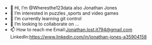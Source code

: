 - 👋 Hi, I’m @Wheresthe123data also Jonathan Jones
- 👀 I’m interested in puzzles ,sports and video games
- 🌱 I’m currently learning git control
- 💞️ I’m looking to collaborate on ...
- 📫 How to reach me 
Email:Jonathan.lost.it794@gmail.com
LinkedIn:https://www.linkedin.com/in/jonathan-jones-a35904158


<!---
Wheresthe123data/Wheresthe123data is a ✨ special ✨ repository because its `README.md` (this file) appears on your GitHub profile.
You can click the Preview link to take a look at your changes.
--->

